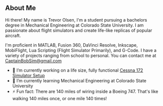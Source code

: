 ## About Me
Hi there! My name is Trevor Olsen, I'm a student pursuing a bachelors degree in Mechanical Engineering at Colorado State University. I am passionate about flight simulators and create life-like replicas of popular aircraft.

I'm proficient in MATLAB, Fusion 360, DaVinci Resolve, Inkscape, MobiFlight, Lua Scripting (Flight Simulator Primarily), and G-Code. I have a variety of projects ranging from school to personal. You can contact me at CaptainBobSim@gmail.com

- 🔭 I’m currently working on a life size, fully functional [Cessna 172 Simulator Setup](https://github.com/CaptainBobSim/The-Cessna-172-Project-V3)
- 🌱 I’m currently learning Mechanical Engineering at Colorado State University
- ⚡ Fun fact: There are 140 miles of wiring inside a Boeing 747. That's like walking 140 miles once, or one mile 140 times!
